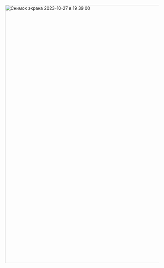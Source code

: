 <img width="849" alt="Снимок экрана 2023-10-27 в 19 39 00" src="https://github.com/MaksimDubinin/CridGit/assets/148623996/60886839-dc50-49b6-8e2b-a7cf60039121">

